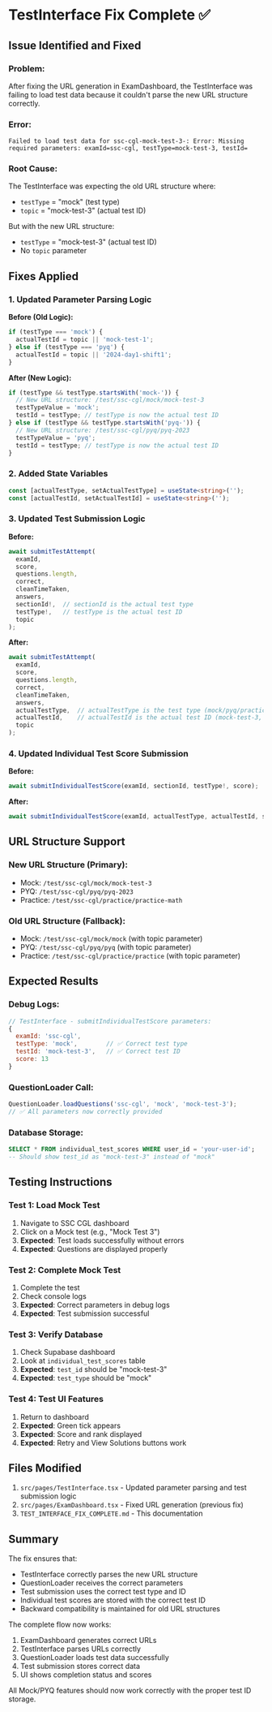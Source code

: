 # TestInterface Fix Complete ✅

## Issue Identified and Fixed

### Problem:
After fixing the URL generation in ExamDashboard, the TestInterface was failing to load test data because it couldn't parse the new URL structure correctly.

### Error:
```
Failed to load test data for ssc-cgl-mock-test-3-: Error: Missing required parameters: examId=ssc-cgl, testType=mock-test-3, testId=
```

### Root Cause:
The TestInterface was expecting the old URL structure where:
- `testType` = "mock" (test type)
- `topic` = "mock-test-3" (actual test ID)

But with the new URL structure:
- `testType` = "mock-test-3" (actual test ID)
- No `topic` parameter

## Fixes Applied

### 1. Updated Parameter Parsing Logic
**Before (Old Logic):**
```typescript
if (testType === 'mock') {
  actualTestId = topic || 'mock-test-1';
} else if (testType === 'pyq') {
  actualTestId = topic || '2024-day1-shift1';
}
```

**After (New Logic):**
```typescript
if (testType && testType.startsWith('mock-')) {
  // New URL structure: /test/ssc-cgl/mock/mock-test-3
  testTypeValue = 'mock';
  testId = testType; // testType is now the actual test ID
} else if (testType && testType.startsWith('pyq-')) {
  // New URL structure: /test/ssc-cgl/pyq/pyq-2023
  testTypeValue = 'pyq';
  testId = testType; // testType is now the actual test ID
}
```

### 2. Added State Variables
```typescript
const [actualTestType, setActualTestType] = useState<string>('');
const [actualTestId, setActualTestId] = useState<string>('');
```

### 3. Updated Test Submission Logic
**Before:**
```typescript
await submitTestAttempt(
  examId,
  score,
  questions.length,
  correct,
  cleanTimeTaken,
  answers,
  sectionId!,  // sectionId is the actual test type
  testType!,   // testType is the actual test ID
  topic
);
```

**After:**
```typescript
await submitTestAttempt(
  examId,
  score,
  questions.length,
  correct,
  cleanTimeTaken,
  answers,
  actualTestType,  // actualTestType is the test type (mock/pyq/practice)
  actualTestId,    // actualTestId is the actual test ID (mock-test-3, etc.)
  topic
);
```

### 4. Updated Individual Test Score Submission
**Before:**
```typescript
await submitIndividualTestScore(examId, sectionId, testType!, score);
```

**After:**
```typescript
await submitIndividualTestScore(examId, actualTestType, actualTestId, score);
```

## URL Structure Support

### New URL Structure (Primary):
- Mock: `/test/ssc-cgl/mock/mock-test-3`
- PYQ: `/test/ssc-cgl/pyq/pyq-2023`
- Practice: `/test/ssc-cgl/practice/practice-math`

### Old URL Structure (Fallback):
- Mock: `/test/ssc-cgl/mock/mock` (with topic parameter)
- PYQ: `/test/ssc-cgl/pyq/pyq` (with topic parameter)
- Practice: `/test/ssc-cgl/practice/practice` (with topic parameter)

## Expected Results

### Debug Logs:
```javascript
// TestInterface - submitIndividualTestScore parameters:
{
  examId: 'ssc-cgl',
  testType: 'mock',        // ✅ Correct test type
  testId: 'mock-test-3',   // ✅ Correct test ID
  score: 13
}
```

### QuestionLoader Call:
```typescript
QuestionLoader.loadQuestions('ssc-cgl', 'mock', 'mock-test-3');
// ✅ All parameters now correctly provided
```

### Database Storage:
```sql
SELECT * FROM individual_test_scores WHERE user_id = 'your-user-id';
-- Should show test_id as "mock-test-3" instead of "mock"
```

## Testing Instructions

### Test 1: Load Mock Test
1. Navigate to SSC CGL dashboard
2. Click on a Mock test (e.g., "Mock Test 3")
3. **Expected**: Test loads successfully without errors
4. **Expected**: Questions are displayed properly

### Test 2: Complete Mock Test
1. Complete the test
2. Check console logs
3. **Expected**: Correct parameters in debug logs
4. **Expected**: Test submission successful

### Test 3: Verify Database
1. Check Supabase dashboard
2. Look at `individual_test_scores` table
3. **Expected**: `test_id` should be "mock-test-3"
4. **Expected**: `test_type` should be "mock"

### Test 4: Test UI Features
1. Return to dashboard
2. **Expected**: Green tick appears
3. **Expected**: Score and rank displayed
4. **Expected**: Retry and View Solutions buttons work

## Files Modified

1. `src/pages/TestInterface.tsx` - Updated parameter parsing and test submission logic
2. `src/pages/ExamDashboard.tsx` - Fixed URL generation (previous fix)
3. `TEST_INTERFACE_FIX_COMPLETE.md` - This documentation

## Summary

The fix ensures that:
- TestInterface correctly parses the new URL structure
- QuestionLoader receives the correct parameters
- Test submission uses the correct test type and ID
- Individual test scores are stored with the correct test ID
- Backward compatibility is maintained for old URL structures

The complete flow now works:
1. ExamDashboard generates correct URLs
2. TestInterface parses URLs correctly
3. QuestionLoader loads test data successfully
4. Test submission stores correct data
5. UI shows completion status and scores

All Mock/PYQ features should now work correctly with the proper test ID storage.
